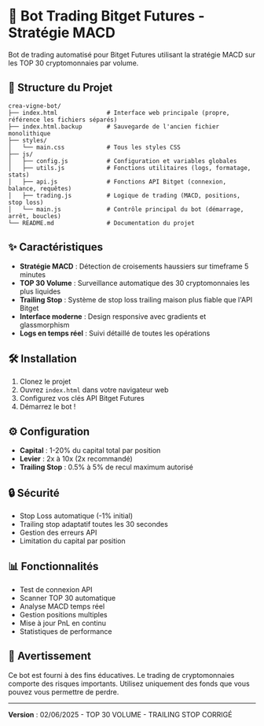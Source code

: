 # 🚀 Bot Trading Bitget Futures - Stratégie MACD

Bot de trading automatisé pour Bitget Futures utilisant la stratégie MACD sur les TOP 30 cryptomonnaies par volume.

## 📁 Structure du Projet

```
crea-vigne-bot/
├── index.html              # Interface web principale (propre, référence les fichiers séparés)
├── index.html.backup       # Sauvegarde de l'ancien fichier monolithique
├── styles/
│   └── main.css            # Tous les styles CSS
├── js/
│   ├── config.js           # Configuration et variables globales
│   ├── utils.js            # Fonctions utilitaires (logs, formatage, stats)
│   ├── api.js              # Fonctions API Bitget (connexion, balance, requêtes)
│   ├── trading.js          # Logique de trading (MACD, positions, stop loss)
│   └── main.js             # Contrôle principal du bot (démarrage, arrêt, boucles)
└── README.md               # Documentation du projet
```

## ✨ Caractéristiques

- **Stratégie MACD** : Détection de croisements haussiers sur timeframe 5 minutes
- **TOP 30 Volume** : Surveillance automatique des 30 cryptomonnaies les plus liquides
- **Trailing Stop** : Système de stop loss trailing maison plus fiable que l'API Bitget
- **Interface moderne** : Design responsive avec gradients et glassmorphism
- **Logs en temps réel** : Suivi détaillé de toutes les opérations

## 🛠️ Installation

1. Clonez le projet
2. Ouvrez `index.html` dans votre navigateur web
3. Configurez vos clés API Bitget Futures
4. Démarrez le bot !

## ⚙️ Configuration

- **Capital** : 1-20% du capital total par position
- **Levier** : 2x à 10x (2x recommandé)
- **Trailing Stop** : 0.5% à 5% de recul maximum autorisé

## 🔒 Sécurité

- Stop Loss automatique (-1% initial)
- Trailing stop adaptatif toutes les 30 secondes
- Gestion des erreurs API
- Limitation du capital par position

## 📊 Fonctionnalités

- Test de connexion API
- Scanner TOP 30 automatique
- Analyse MACD temps réel
- Gestion positions multiples
- Mise à jour PnL en continu
- Statistiques de performance

## 🚨 Avertissement

Ce bot est fourni à des fins éducatives. Le trading de cryptomonnaies comporte des risques importants. Utilisez uniquement des fonds que vous pouvez vous permettre de perdre.

---

**Version** : 02/06/2025 - TOP 30 VOLUME - TRAILING STOP CORRIGÉ